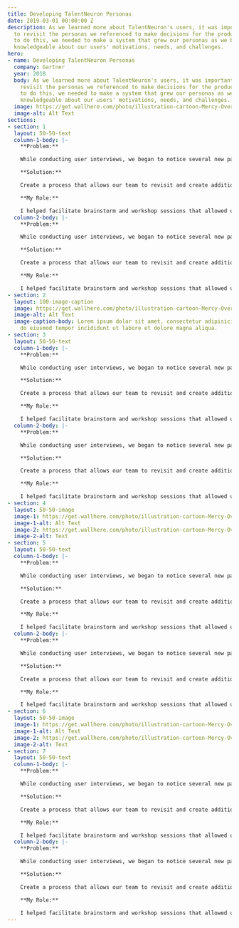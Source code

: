 ```yaml
---
title: Developing TalentNeuron Personas
date: 2019-03-01 00:00:00 Z
description: As we learned more about TalentNeuron's users, it was important for us
  to revisit the personas we referenced to make decisions for the product. In order
  to do this, we needed to make a system that grew our personas as we became more
  knowledgeable about our users' motivations, needs, and challenges.
hero:
- name: Developing TalentNeuron Personas
  company: Gartner
  year: 2018
  body: As we learned more about TalentNeuron's users, it was important for us to
    revisit the personas we referenced to make decisions for the product. In order
    to do this, we needed to make a system that grew our personas as we became more
    knowledgeable about our users' motivations, needs, and challenges.
  image: https://get.wallhere.com/photo/illustration-cartoon-Mercy-Overwatch-Overwatch-L-cio-Overwatch-Ana-Overwatch-Symmetra-Overwatch-Zenyatta-Overwatch-12505.png
  image-alt: Alt Text
sections:
- section: 1
  layout: 50-50-text
  column-1-body: |-
    **Problem:**

    While conducting user interviews, we began to notice several new patterns in our user base and some of our users' processes and motivations became clearer. We also discovered new sets of core users that we had not considered before. Because of this data, we needed to re-visit our personas so we could make sure we were making the right product decisions for all of our users.

    **Solution:**

    Create a process that allows our team to revisit and create additional personas when we collect data in user research that gives us new and additive information about our users.

    **My Role:**

    I helped facilitate brainstorm and workshop sessions that allowed us to learn and think critically about our users, developed proto-personas and identified key users we wanted to test and validate for, collected data on users through user research, and helped distribute updated personas across the TalentNeuron organization.
  column-2-body: |-
    **Problem:**

    While conducting user interviews, we began to notice several new patterns in our user base and some of our users' processes and motivations became clearer. We also discovered new sets of core users that we had not considered before. Because of this data, we needed to re-visit our personas so we could make sure we were making the right product decisions for all of our users.

    **Solution:**

    Create a process that allows our team to revisit and create additional personas when we collect data in user research that gives us new and additive information about our users.

    **My Role:**

    I helped facilitate brainstorm and workshop sessions that allowed us to learn and think critically about our users, developed proto-personas and identified key users we wanted to test and validate for, collected data on users through user research, and helped distribute updated personas across the TalentNeuron organization.
- section: 2
  layout: 100-image-caption
  image: https://get.wallhere.com/photo/illustration-cartoon-Mercy-Overwatch-Overwatch-L-cio-Overwatch-Ana-Overwatch-Symmetra-Overwatch-Zenyatta-Overwatch-12505.png
  image-alt: Alt Text
  image-caption-body: Lorem ipsum dolor sit amet, consectetur adipisicing elit, sed
    do eiusmod tempor incididunt ut labore et dolore magna aliqua.
- section: 3
  layout: 50-50-text
  column-1-body: |-
    **Problem:**

    While conducting user interviews, we began to notice several new patterns in our user base and some of our users' processes and motivations became clearer. We also discovered new sets of core users that we had not considered before. Because of this data, we needed to re-visit our personas so we could make sure we were making the right product decisions for all of our users.

    **Solution:**

    Create a process that allows our team to revisit and create additional personas when we collect data in user research that gives us new and additive information about our users.

    **My Role:**

    I helped facilitate brainstorm and workshop sessions that allowed us to learn and think critically about our users, developed proto-personas and identified key users we wanted to test and validate for, collected data on users through user research, and helped distribute updated personas across the TalentNeuron organization.
  column-2-body: |-
    **Problem:**

    While conducting user interviews, we began to notice several new patterns in our user base and some of our users' processes and motivations became clearer. We also discovered new sets of core users that we had not considered before. Because of this data, we needed to re-visit our personas so we could make sure we were making the right product decisions for all of our users.

    **Solution:**

    Create a process that allows our team to revisit and create additional personas when we collect data in user research that gives us new and additive information about our users.

    **My Role:**

    I helped facilitate brainstorm and workshop sessions that allowed us to learn and think critically about our users, developed proto-personas and identified key users we wanted to test and validate for, collected data on users through user research, and helped distribute updated personas across the TalentNeuron organization.
- section: 4
  layout: 50-50-image
  image-1: https://get.wallhere.com/photo/illustration-cartoon-Mercy-Overwatch-Overwatch-L-cio-Overwatch-Ana-Overwatch-Symmetra-Overwatch-Zenyatta-Overwatch-12505.png
  image-1-alt: Alt Text
  image-2: https://get.wallhere.com/photo/illustration-cartoon-Mercy-Overwatch-Overwatch-L-cio-Overwatch-Ana-Overwatch-Symmetra-Overwatch-Zenyatta-Overwatch-12505.png
  image-2-alt: Text
- section: 5
  layout: 50-50-text
  column-1-body: |-
    **Problem:**

    While conducting user interviews, we began to notice several new patterns in our user base and some of our users' processes and motivations became clearer. We also discovered new sets of core users that we had not considered before. Because of this data, we needed to re-visit our personas so we could make sure we were making the right product decisions for all of our users.

    **Solution:**

    Create a process that allows our team to revisit and create additional personas when we collect data in user research that gives us new and additive information about our users.

    **My Role:**

    I helped facilitate brainstorm and workshop sessions that allowed us to learn and think critically about our users, developed proto-personas and identified key users we wanted to test and validate for, collected data on users through user research, and helped distribute updated personas across the TalentNeuron organization.
  column-2-body: |-
    **Problem:**

    While conducting user interviews, we began to notice several new patterns in our user base and some of our users' processes and motivations became clearer. We also discovered new sets of core users that we had not considered before. Because of this data, we needed to re-visit our personas so we could make sure we were making the right product decisions for all of our users.

    **Solution:**

    Create a process that allows our team to revisit and create additional personas when we collect data in user research that gives us new and additive information about our users.

    **My Role:**

    I helped facilitate brainstorm and workshop sessions that allowed us to learn and think critically about our users, developed proto-personas and identified key users we wanted to test and validate for, collected data on users through user research, and helped distribute updated personas across the TalentNeuron organization.
- section: 6
  layout: 50-50-image
  image-1: https://get.wallhere.com/photo/illustration-cartoon-Mercy-Overwatch-Overwatch-L-cio-Overwatch-Ana-Overwatch-Symmetra-Overwatch-Zenyatta-Overwatch-12505.png
  image-1-alt: Alt Text
  image-2: https://get.wallhere.com/photo/illustration-cartoon-Mercy-Overwatch-Overwatch-L-cio-Overwatch-Ana-Overwatch-Symmetra-Overwatch-Zenyatta-Overwatch-12505.png
  image-2-alt: Text
- section: 7
  layout: 50-50-text
  column-1-body: |-
    **Problem:**

    While conducting user interviews, we began to notice several new patterns in our user base and some of our users' processes and motivations became clearer. We also discovered new sets of core users that we had not considered before. Because of this data, we needed to re-visit our personas so we could make sure we were making the right product decisions for all of our users.

    **Solution:**

    Create a process that allows our team to revisit and create additional personas when we collect data in user research that gives us new and additive information about our users.

    **My Role:**

    I helped facilitate brainstorm and workshop sessions that allowed us to learn and think critically about our users, developed proto-personas and identified key users we wanted to test and validate for, collected data on users through user research, and helped distribute updated personas across the TalentNeuron organization.
  column-2-body: |-
    **Problem:**

    While conducting user interviews, we began to notice several new patterns in our user base and some of our users' processes and motivations became clearer. We also discovered new sets of core users that we had not considered before. Because of this data, we needed to re-visit our personas so we could make sure we were making the right product decisions for all of our users.

    **Solution:**

    Create a process that allows our team to revisit and create additional personas when we collect data in user research that gives us new and additive information about our users.

    **My Role:**

    I helped facilitate brainstorm and workshop sessions that allowed us to learn and think critically about our users, developed proto-personas and identified key users we wanted to test and validate for, collected data on users through user research, and helped distribute updated personas across the TalentNeuron organization.
---
```


